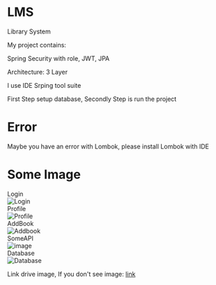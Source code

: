 # LMS
Library System

My project contains:

Spring Security with role, JWT, JPA

Architecture: 3 Layer

I use IDE Srping tool suite

First Step setup database, Secondly Step is run the project

# Error
Maybe you have an error with Lombok, please install Lombok with IDE
# Some Image
Login <br />
![Login](https://drive.google.com/file/d/1jQ1FfewF2OyDFPJlHYsgW2naCFAy8QbK/view?usp=sharing) <br />
Profile <br />
![Profile](https://drive.google.com/file/d/1LJPBh3k4zcPFxdSqp4Ng6fSBtgT0MN6r/view?usp=sharing) <br />
AddBook <br />
![Addbook](https://drive.google.com/file/d/15j6dXbLHiKpzi9bN1j6Czmlyu3syjkHR/view?usp=sharing) <br />
SomeAPI <br />
![image](https://github.com/ConHeoXinh/LMS/assets/65578125/494b3769-7d87-4058-8ac5-2a0ea368aebe) <br />
Database <br />
![Database](https://drive.google.com/file/d/1Q36KNS_leJfST3eFGJzc9JQLhcLBtv4F/view?usp=sharing) <br />

Link drive image, If you don't see image: [link](https://drive.google.com/drive/folders/1Yfx7qccbnG8iFCCMpkQ7bxIXhP5mBJEZ?usp=sharing) <br />
